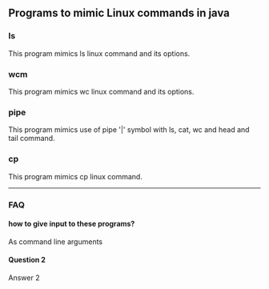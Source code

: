 
## Programs to mimic Linux commands in java


### ls
This program mimics ls linux command and its options.

### wcm
This program mimics wc linux command and its options.

### pipe
This program mimics use of pipe '|' symbol with ls, cat, wc and head and tail command. 

### cp 

This program mimics cp linux command.

-----
### FAQ

#### how to give input to these programs?

As command line arguments

#### Question 2

Answer 2


